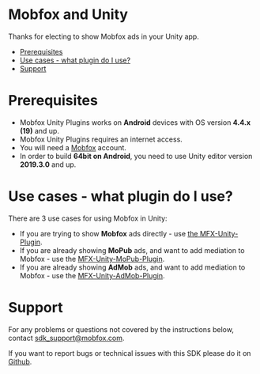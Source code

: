 # Mobfox and Unity
Thanks for electing to show Mobfox ads in your Unity app.

<!-- toc -->

* [Prerequisites](#prerequisites)
* [Use cases - what plugin do I use?](#use-cases---what-plugin-do-i-use)
* [Support](#support)

<!-- toc stop -->

# Prerequisites

* Mobfox Unity Plugins works on **Android** devices with OS version **4.4.x (19)** and up.
* Mobfox Unity Plugins requires an internet access.
* You will need a [Mobfox](https://mobfox.atlassian.net/wiki/spaces/PUMD/pages/354549848/Setup+MobFox+Account) account.
* In order to build **64bit on Android**, you need to use Unity editor version **2019.3.0** and up.

# Use cases - what plugin do I use?

There are 3 use cases for using Mobfox in Unity:

* If you are trying to show **Mobfox** ads directly - use [the MFX-Unity-Plugin](MFX-Unity-Package/README_mobfox.md).
* If you are already showing **MoPub** ads, and want to add mediation to Mobfox - use the [MFX-Unity-MoPub-Plugin](MFX-Unity-MoPub-Package/README_mopub.md).
* If you are already showing **AdMob** ads, and want to add mediation to Mobfox - use the [MFX-Unity-AdMob-Plugin](MFX-Unity-AdMob-Package/README_admob.md).
 
# Support

For any problems or questions not covered by the instructions below, contact <sdk_support@mobfox.com>.

If you want to report bugs or technical issues with this SDK please do it on [Github](https://github.com/mobfox/MFX-Unity-Plugin/issues).
